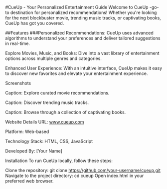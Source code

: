 #CueUp - Your Personalized Entertainment Guide
Welcome to CueUp -go-to destination for personalized recommendations! Whether you're looking for the next blockbuster movie, trending music tracks, or captivating books, CueUp has got you covered.

##Features
###Personalized Recommendations: CueUp uses advanced algorithms to understand your preferences and deliver tailored suggestions in real-time.

Explore Movies, Music, and Books: Dive into a vast library of entertainment options across multiple genres and categories.

Enhanced User Experience: With an intuitive interface, CueUp makes it easy to discover new favorites and elevate your entertainment experience.

Screenshots

Caption: Explore curated movie recommendations.


Caption: Discover trending music tracks.


Caption: Browse through a collection of captivating books.

Website Details
URL: www.cueup.com

Platform: Web-based

Technology Stack: HTML, CSS, JavaScript

Developed By: [Your Name]

Installation
To run CueUp locally, follow these steps:

Clone the repository: git clone https://github.com/your-username/cueup.git
Navigate to the project directory: cd cueup
Open index.html in your preferred web browser.
